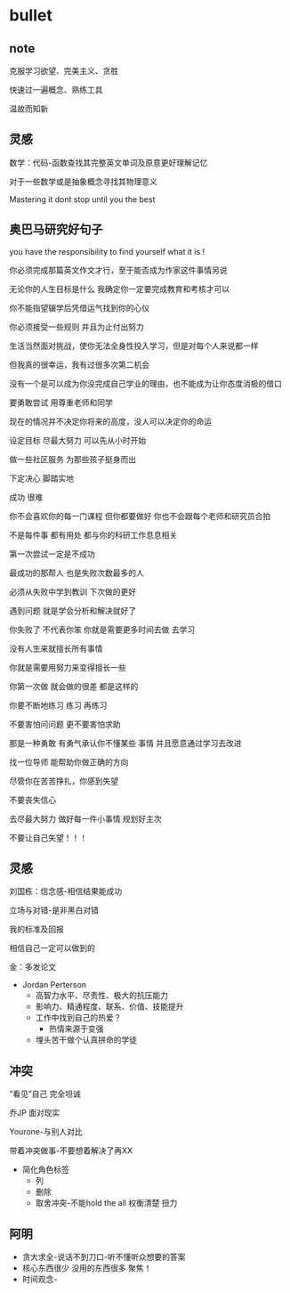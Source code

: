# bullet

## note

克服学习欲望、完美主义、贪胜

快速过一遍概念、熟练工具

温故而知新

## 灵感

数学：代码-函数查找其完整英文单词及原意更好理解记忆

对于一些数学或是抽象概念寻找其物理意义

Mastering it dont stop until you the best

## 奥巴马研究好句子

you have the responsibility to find yourself what it is !

你必须完成那篇英文作文才行，至于能否成为作家这件事情另说

无论你的人生目标是什么 我确定你一定要完成教育和考核才可以

你不能指望辍学后凭借运气找到你的心仪

你必须接受一些规则 并且为止付出努力

生活当然面对挑战，使你无法全身性投入学习，但是对每个人来说都一样

但我真的很幸运，我有过很多次第二机会

没有一个是可以成为你没完成自己学业的理由，也不能成为让你态度消极的借口

要勇敢尝试 用尊重老师和同学

现在的情况并不决定你将来的高度，没人可以决定你的命运

设定目标 尽最大努力  可以先从小时开始

做一些社区服务  为那些孩子挺身而出

下定决心 脚踏实地

成功 很难

你不会喜欢你的每一门课程 但你都要做好 你也不会跟每个老师和研究员合拍 

不是每件事 都有用处 都与你的科研工作息息相关

第一次尝试一定是不成功



最成功的那帮人 也是失败次数最多的人

必须从失败中学到教训 下次做的更好

遇到问题  就是学会分析和解决就好了

你失败了 不代表你笨 你就是需要更多时间去做 去学习



没有人生来就擅长所有事情

你就是需要用努力来变得擅长一些

你第一次做 就会做的很差 都是这样的

你要不断地练习 练习 再练习



不要害怕问问题 更不要害怕求助

那是一种勇敢 有勇气承认你不懂某些 事情 并且愿意通过学习去改进

找一位导师 能帮助你做正确的方向



尽管你在苦苦挣扎，你感到失望

不要丧失信心



去尽最大努力 做好每一件小事情  规划好主次 

不要让自己失望！！！

## 灵感

刘国栋：信念感-相信结果能成功

立场与对错-是非黑白对错

我的标准及回报

相信自己一定可以做到的

金：多发论文

- Jordan Perterson
  - 高智力水平、尽责性、极大的抗压能力
  - 影响力、精通程度、联系、价值、技能提升
  - 工作中找到自己的热爱？
    - 热情来源于变强
  - 埋头苦干做个认真拼命的学徒

## 冲突

“看见”自己 完全坦诚

乔JP 面对现实

Yourone-与别人对比

带着冲突做事-不要想着解决了再XX

- 简化角色标签
  - 列
  - 删除
  - 取舍冲突-不能hold the all 权衡清楚 扭力

## 阿明

- 贪大求全-说话不到刀口-听不懂听众想要的答案
- 核心东西很少 没用的东西很多 聚焦！
- 时间观念-
